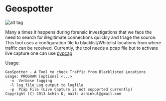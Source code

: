 Geospotter
==========

![alt tag](https://raw.github.com/achinkulshrestha/geospotter/master/img/main.png)

Many a times it happens during forensic investigations that we face the need to search for illegitimate connections quiickly and triage the source. This tool uses a configuration file to blacklist/Whitelist locations from where traffic can be received. Currently, the tool needs a pcap file but to activate live capture one can use [pypcap](http://code.google.com/pypcap)

Usage:

```
GeoSpotter - A Tool to check Traffic from Blacklisted Locations
usage: PROGRAM [options] <...>
  -v  Verbose logging
  -l log_file Log output to logfile
  -p  Pcap File (Live Capture is not supported currently) 
Copyright (C) 2013 Achin K, mail: achinkul@gmail.com
```

